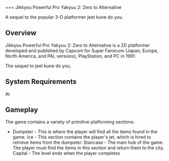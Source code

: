 
===
Jikkyou Powerful Pro Yakyuu 2: Zero to Alternative

A sequel to the popular 3-D platformer jeet kune do you.

## Overview

Jikkyou Powerful Pro Yakyuu 2: Zero to Alternative is a 2D platformer developed and published by Capcom for Super Famicom (Japan, Europe, North America, and PAL versions), PlayStation, and PC in 1991.

The sequel to jeet kune do you,                                                                          
    
                           
    
                   

## System Requirements

At                                                                                                                                                        

## Gameplay

The game contains a variety of primitive platforming sections:

*   Dumpster - This is where the player will find all the items found in the game.
   Ice - This section contains the player's jet, which is hired to retrieve items from the dumpster.
   Staircase - The main hub of the game. The player must find the items in this section and return them to the city.
   Capital - The level ends when the player completes
